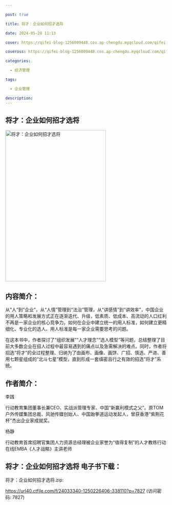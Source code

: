 ```yaml
---

post: true

title: 将才：企业如何招才选将

date: 2024-05-28 11:13

cover: https://qifei-blog-1256009448.cos.ap-chengdu.myqcloud.com/qifei-blog/660a6cf29f345e8d03ae18b0.jpg

coveross: https://qifei-blog-1256009448.cos.ap-chengdu.myqcloud.com/qifei-blog/660a6cf29f345e8d03ae18b0.jpg

categories:

  - 经济管理

tags:

  - 企业管理

description:
---
```


## 将才：企业如何招才选将
<img alt="将才：企业如何招才选将 " class="aligncenter loaded" data-was-processed="true" decoding="async" fetchpriority="high" height="471" src="https://qifei-blog-1256009448.cos.ap-chengdu.myqcloud.com/qifei-blog/660a6cf29f345e8d03ae18b0.jpg " style="cursor: zoom-in;" width="314"/>

## 内容简介：

从“人”到“企业”，从“人情”管理到“法治”管理，从“讲感情”到“讲效率”，中国企业的用人策略和发展方式正在逐渐迭代、升级，低素质、低成本、高流动的人口红利不再是一家企业的核心竞争力。如何在企业中建立统一的用人标准，如何建立更精细化、专业化的选人、用人标准是每一家企业需要思考的问题。

在这本书中，作者探讨了“组织发展”“人才理念”“选人模型”等问题，总结整理了目前大多数企业在招人过程中最容易遇到的痛点以及急需解决的难点。同时，作者将招选“将才”的全过程整理、归纳为了由画布、画像、画饼、广招、慎选、严进、善用七颗星组成的“北斗七星”模型，直到形成一套缜密且行之有效的招选“将才”系统。

## 作者简介：

李践

行动教育集团董事长兼CEO、实战派管理专家、中国“新赢利模式之父”。原TOM户外传媒集团总裁、风驰传媒创始人、中国跆拳道运动发起人，曾获香港“紫荆花杯”杰出企业家成就奖。

杨静

行动教育首席招聘官集团人力资源总经理被企业家誉为“值得复制”的人才教练行动在线EMBA《人才战略》主讲老师

## 将才：企业如何招才选将 电子书下载：



将才：企业如何招才选将.zip: 

https://url40.ctfile.com/f/24033340-1250226406-338110?p=7827 (访问密码: 7827)
